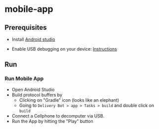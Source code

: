 # mobile-app

## Prerequisites

- Install [Android studio](https://developer.android.com/studio/install?gad_source=1&gclid=Cj0KCQjw9Km3BhDjARIsAGUb4nzG1BMTh53o3cAZe1YG218ex1uAQWTuxvHMoOcKjaFe3Pq_CJNxUDwaAlZ9EALw_wcB&gclsrc=aw.ds&hl=es-419)

- Enable USB debugging on your device: [Instructions](https://developer.android.com/studio/debug/dev-options)

## Run

### Run Mobile App

- Open Android Studio
- Build protocol buffers by
  - Clicking on "Gradle" icon (looks like an elephant)
  - Going to `Delivery Bot > app > Tasks > build` and double click on `build`
- Connect a Cellphone to decomputer via USB. 
- Run the App by hitting the "Play" button
